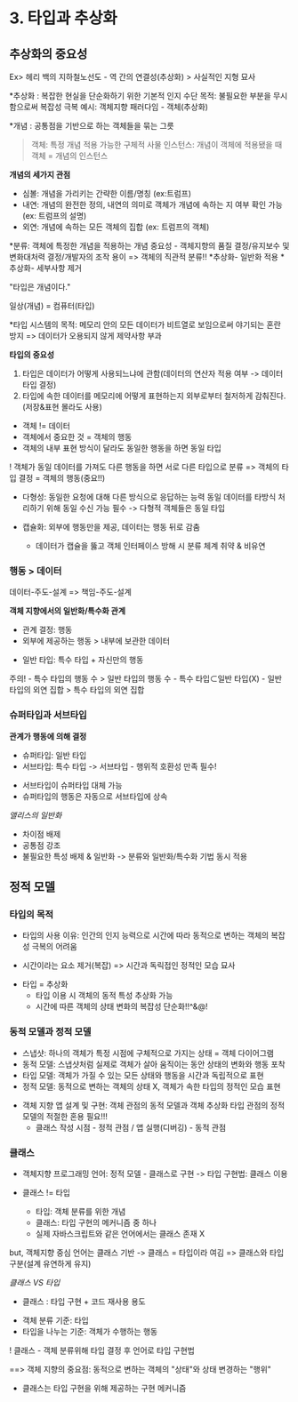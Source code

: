 # 3. 타입과 추상화

## 추상화의 중요성

Ex> 헤리 백의 지하철노선도 - 역 간의 연결성(추상화) > 사실적인 지형 묘사

\*추상화 : 복잡한 현실을 단순화하기 위한 기본적 인지 수단
목적: 불필요한 부분을 무시함으로써 복잡성 극복
예시: 객체지향 패러다임 - 객체(추상화)

\*개념 : 공통점을 기반으로 하는 객체들을 묶는 그릇

> 객체: 특정 개념 적용 가능한 구체적 사물
> 인스턴스: 개념이 객체에 적용됐을 때 객체 = 개념의 인스턴스

**개념의 세가지 관점**

- 심볼: 개념을 가리키는 간략한 이름/명칭 (ex:트럼프)
- 내연: 개념의 완전한 정의, 내연의 의미로 객체가 개념에 속하는 지 여부 확인 가능 (ex: 트럼프의 설명)
- 외연: 개념에 속하는 모든 객체의 집합 (ex: 트럼프의 객체)

*분류: 객체에 특정한 개념을 적용하는 개념
중요성 - 객체지향의 품질 결정/유지보수 및 변화대처력 결정/개발자의 조작 용이
=> 객체의 직관적 분류!!
*추상화- 일반화 적용 \*추상화- 세부사항 제거

"타입은 개념이다."

일상(개념) = 컴퓨터(타입)

\*타입 시스템의 목적: 메모리 안의 모든 데이터가 비트열로 보임으로써 야기되는 혼란 방지
=> 데이터가 오용되지 않게 제약사항 부과

**타입의 중요성**

1. 타입은 데이터가 어떻게 사용되느냐에 관함(데이터의 연산자 적용 여부 -> 데이터 타입 결정)
2. 타입에 속한 데이터를 메모리에 어떻게 표현하는지 외부로부터 철저하게 감춰진다. (저장&표현 몰라도 사용)

- 객체 != 데이터
- 객체에서 중요한 것 = 객체의 행동
- 객체의 내부 표현 방식이 달라도 동일한 행동을 하면 동일 타입

! 객체가 동일 데이터를 가져도 다른 행동을 하면 서로 다른 타입으로 분류
=> 객체의 타입 결정 = 객체의 행동(중요!!)

- 다형성: 동일한 요청에 대해 다른 방식으로 응답하는 능력
  동일 데이터를 타방식 처리하기 위해 동일 수신 가능 필수 -> 다형적 객체들은 동일 타입

- 캡슐화: 외부에 행동만을 제공, 데이터는 행동 뒤로 감춤
  - 데이터가 캡슐을 뚫고 객체 인터페이스 방해 시 분류 체계 취약 & 비유연

### 행동 > 데이터

데이터-주도-설계 => 책임-주도-설계

**객체 지향에서의 일반화/특수화 관계**

- 관계 결정: 행동
- 외부에 제공하는 행동 > 내부에 보관한 데이터

* 일반 타입: 특수 타입 + 자신만의 행동

주의! - 특수 타입의 행동 수 > 일반 타입의 행동 수 - 특수 타입⊂일반 타입(X) - 일반 타입의 외연 집합 > 특수 타입의 외연 집합

### 슈퍼타입과 서브타입

**관계가 행동에 의해 결정**

- 슈퍼타입: 일반 타입
- 서브타입: 특수 타입
  -> 서브타입 - 행위적 호환성 만족 필수!

* 서브타입이 슈퍼타입 대체 가능
* 슈퍼타입의 행동은 자동으로 서브타입에 상속

_앨리스의 일반화_

- 차이점 배제
- 공통점 강조
- 불필요한 특성 배제 & 일반화
  -> 분류와 일반화/특수화 기법 동시 적용

## 정적 모델

### 타입의 목적

- 타입의 사용 이유: 인간의 인지 능력으로 시간에 따라 동적으로 변하는 객체의 복잡성 극복의 어려움

* 시간이라는 요소 제거(복잡) => 시간과 독릭접인 정적인 모습 묘사

- 타입 = 추상화
  - 타입 이용 시 객체의 동적 특성 추상화 가능
  - 시간에 따른 객체의 상태 변화의 복잡성 단순화!!^&@!

### 동적 모델과 정적 모델

- 스냅샷: 하나의 객체가 특정 시점에 구체적으로 가지는 상태 = 객체 다이어그램
- 동적 모델: 스냅샷처럼 실제로 객체가 살아 움직이는 동안 상태의 변화와 행동 포착
- 타입 모델: 객체가 가질 수 있는 모든 상태와 행동을 시간과 독립적으로 표현
- 정적 모델: 동적으로 변하는 객체의 상태 X, 객체가 속한 타입의 정적인 모습 표현

* 객체 지향 앱 설계 및 구현: 객체 관점의 동적 모델과 객체 추상화 타입 관점의 정적 모델의 적절한 혼용 필요!!!
  - 클래스 작성 시점 - 정적 관점 / 앱 실행(디버깅) - 동적 관점

### 클래스

- 객체지향 프로그래밍 언어: 정적 모델 - 클래스로 구현
  -> 타입 구현법: 클래스 이용

- 클래스 != 타입
  - 타입: 객체 분류를 위한 개념
  - 클래스: 타입 구현의 메커니즘 중 하나
  * 실제 자바스크립트와 같은 언어에서는 클래스 존재 X

but, 객체지향 중심 언어는 클래스 기반 -> 클래스 = 타입이라 여김
=> 클래스와 타입 구분(설계 유연하게 유지)

_클래스 VS 타입_

- 클래스 : 타입 구현 + 코드 재사용 용도

* 객체 분류 기준: 타입
* 타입을 나누는 기준: 객체가 수행하는 행동

! 클래스 - 객체 분류위해 타입 결정 후 언어로 타입 구현법

==> 객체 지향의 중요점: 동적으로 변하는 객체의 "상태"와 상태 변경하는 "행위"

- 클래스는 타입 구현을 위해 제공하는 구현 메커니즘
